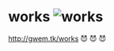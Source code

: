 # works ![works](https://img.shields.io/badge/Gwemz-works-critical.svg?style=for-the-badge&logo=react&link=http://gwem.tk/works)

http://gwem.tk/works   :smiling_imp:  :smiling_imp:  :smiling_imp:

<!-- GitHub:   -->

<!-- ![GitHub forks](https://img.shields.io/github/forks/Gwemz/works.svg?style=social&label=Fork)

![GitHub stars](https://img.shields.io/github/stars/Gwemz/works.svg?style=social&label=Stars)

![GitHub watchers](https://img.shields.io/github/watchers/Gwemz/works.svg?style=social&label=Watch)

![GitHub followers](https://img.shields.io/github/followers/Gwemz.svg?style=social&label=Follow)

[![](https://img.shields.io/github/issues-raw/Gwemz/works.svg)](https://github.com/TevinLi/amWiki "GitHub Open Issues")

![license](https://img.shields.io/github/license/mashape/apistatus.svg)

![commit-activity](https://img.shields.io/github/commit-activity/y/Gwemz/works.svg)

![languages](https://img.shields.io/github/languages/top/Gwemz/works.svg) -->
